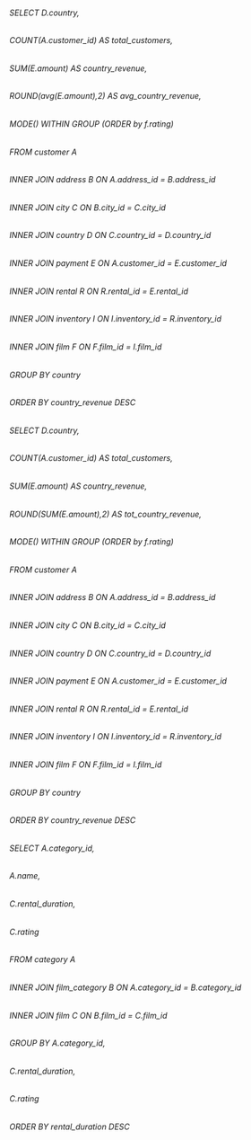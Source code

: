 ###### SELECT D.country,		
###### 		COUNT(A.customer_id) AS total_customers,
###### 		SUM(E.amount) AS country_revenue, 
###### 		ROUND(avg(E.amount),2) AS avg_country_revenue, 
###### 		MODE() WITHIN GROUP (ORDER by f.rating)
###### FROM customer A		
###### INNER JOIN address B ON A.address_id = B.address_id		
###### INNER JOIN city C ON B.city_id = C.city_id		
###### INNER JOIN country D ON C.country_id = D.country_id		
###### INNER JOIN payment E ON A.customer_id = E.customer_id		
###### INNER JOIN rental R ON R.rental_id = E.rental_id		
###### INNER JOIN inventory I ON I.inventory_id = R.inventory_id		
###### INNER JOIN film F ON F.film_id = I.film_id		
###### GROUP BY country 		
###### ORDER BY country_revenue DESC		

###### SELECT D.country,		
###### 		COUNT(A.customer_id) AS total_customers,
###### 		SUM(E.amount) AS country_revenue, 
###### 		ROUND(SUM(E.amount),2) AS tot_country_revenue, 
###### 		MODE() WITHIN GROUP (ORDER by f.rating)
###### FROM customer A		
###### INNER JOIN address B ON A.address_id = B.address_id		
###### INNER JOIN city C ON B.city_id = C.city_id		
###### INNER JOIN country D ON C.country_id = D.country_id		
###### INNER JOIN payment E ON A.customer_id = E.customer_id		
###### INNER JOIN rental R ON R.rental_id = E.rental_id		
###### INNER JOIN inventory I ON I.inventory_id = R.inventory_id		
###### INNER JOIN film F ON F.film_id = I.film_id		
###### GROUP BY country 		
###### ORDER BY country_revenue DESC		

###### SELECT A.category_id,		
###### 		A.name,
###### 		C.rental_duration, 
###### 		C.rating
###### FROM category A		
###### INNER JOIN film_category B ON A.category_id = B.category_id		
###### INNER JOIN film C ON B.film_id = C.film_id		
###### GROUP BY A.category_id,		
###### 		C.rental_duration,
###### 		C.rating
###### ORDER BY rental_duration DESC		


